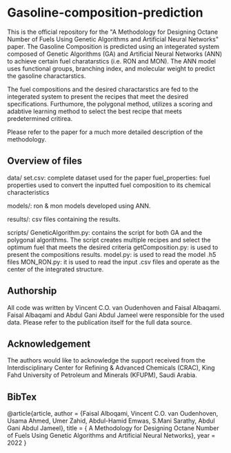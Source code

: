 # Gasoline-composition-prediction


This is the official repository for the "A Methodology for Designing Octane Number of Fuels Using Genetic Algorithms and Artificial Neural Networks" paper. The Gasoline Composition is predicted using an integerated system composed of Genetic Algorithms (GA) and Artificial Neural Networks (ANN) to achieve certain fuel charatarstics (i.e. RON and MON). The ANN model uses functional groups, branching index, and molecular weight to predict the gasoline charactarstics.

The fuel compositions and the desired charactarstics are fed to the integerated system to present the recipes that meet the desired specifications. Furthumore, the polygonal method, utilizes a scoring and adabtive learning method to select the best recipe that meets predetermined critirea. 

Please refer to the paper for a much more detailed description of the methodology.


## Overview of files

data/
set.csv: complete dataset used for the paper
fuel_properties: fuel properties used to convert the inputted fuel composition to its chemical characteristics

models/: ron & mon models developed using ANN.

results/: csv files containing the results.

scripts/
GeneticAlgorithm.py: contains the script for both GA and the polygonal algorithms. The script creates multiple recipes and select the optimum fuel that meets the desired criteria
getComposition.py: is used to present the compositions results.
model.py: is used to read the model .h5 files
MON_RON.py: it is used to read the input .csv files and operate as the center of the integrated structure. 


## Authorship

All code was written by Vincent C.O. van Oudenhoven and Faisal Albaqami. 
Faisal Albaqami and Abdul Gani Abdul Jameel were responsible for the used data. Please refer to the publication itself for the full data source.


## Acknowledgement

The authors would like to acknowledge the support received from the Interdisciplinary Center for Refining & Advanced Chemicals (CRAC), King Fahd University of Petroleum and Minerals (KFUPM), Saudi Arabia.


## BibTex

@article{article,
  author  = {Faisal Alboqami, Vincent C.O. van Oudenhoven, Usama Ahmed, Umer Zahid, Abdul-Hamid Emwas, S.Mani Sarathy, Abdul Gani Abdul Jameel}, 
  title   = { A Methodology for Designing Octane Number of Fuels Using Genetic Algorithms and Artificial Neural Networks},
  year    = 2022
}

